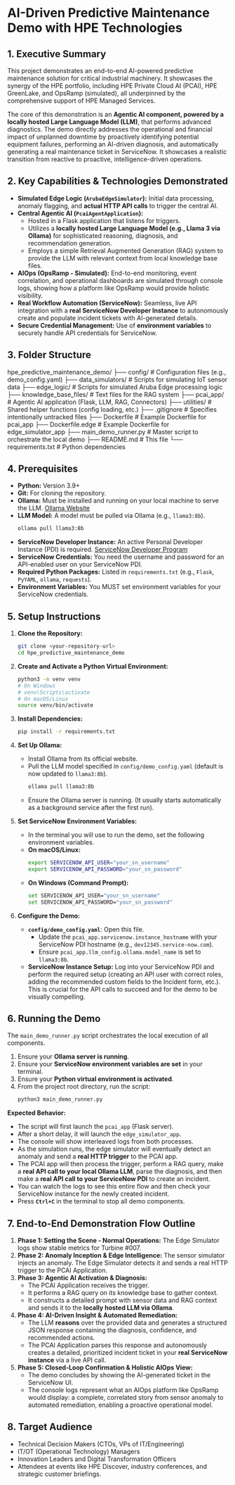 # AI-Driven Predictive Maintenance Demo with HPE Technologies

## 1. Executive Summary

This project demonstrates an end-to-end AI-powered predictive maintenance solution for critical industrial machinery. It showcases the synergy of the HPE portfolio, including HPE Private Cloud AI (PCAI), HPE GreenLake, and OpsRamp (simulated), all underpinned by the comprehensive support of HPE Managed Services.

The core of this demonstration is an **Agentic AI component, powered by a locally hosted Large Language Model (LLM)**, that performs advanced diagnostics. The demo directly addresses the operational and financial impact of unplanned downtime by proactively identifying potential equipment failures, performing an AI-driven diagnosis, and automatically generating a real maintenance ticket in ServiceNow. It showcases a realistic transition from reactive to proactive, intelligence-driven operations.

## 2. Key Capabilities & Technologies Demonstrated

* **Simulated Edge Logic (`ArubaEdgeSimulator`):** Initial data processing, anomaly flagging, and **actual HTTP API calls** to trigger the central AI.
* **Central Agentic AI (`PcaiAgentApplication`):**
    * Hosted in a Flask application that listens for triggers.
    * Utilizes a **locally hosted Large Language Model (e.g., Llama 3 via Ollama)** for sophisticated reasoning, diagnosis, and recommendation generation.
    * Employs a simple Retrieval Augmented Generation (RAG) system to provide the LLM with relevant context from local knowledge base files.
* **AIOps (OpsRamp - Simulated):** End-to-end monitoring, event correlation, and operational dashboards are simulated through console logs, showing how a platform like OpsRamp would provide holistic visibility.
* **Real Workflow Automation (ServiceNow):** Seamless, live API integration with a **real ServiceNow Developer Instance** to autonomously create and populate incident tickets with AI-generated details.
* **Secure Credential Management:** Use of **environment variables** to securely handle API credentials for ServiceNow.

## 3. Folder Structure

hpe_predictive_maintenance_demo/
├── config/                   # Configuration files (e.g., demo_config.yaml)
├── data_simulators/          # Scripts for simulating IoT sensor data
├── edge_logic/               # Scripts for simulated Aruba Edge processing logic
├── knowledge_base_files/     # Text files for the RAG system
├── pcai_app/                 # Agentic AI application (Flask, LLM, RAG, Connectors)
├── utilities/                # Shared helper functions (config loading, etc.)
├── .gitignore                # Specifies intentionally untracked files
├── Dockerfile                # Example Dockerfile for pcai_app
├── Dockerfile.edge           # Example Dockerfile for edge_simulator_app
├── main_demo_runner.py       # Master script to orchestrate the local demo
├── README.md                 # This file
└── requirements.txt          # Python dependencies

## 4. Prerequisites

* **Python:** Version 3.9+
* **Git:** For cloning the repository.
* **Ollama:** Must be installed and running on your local machine to serve the LLM. [Ollama Website](https://ollama.com/)
* **LLM Model:** A model must be pulled via Ollama (e.g., `llama3:8b`).
    ```bash
    ollama pull llama3:8b
    ```
* **ServiceNow Developer Instance:** An active Personal Developer Instance (PDI) is required. [ServiceNow Developer Program](https://developer.servicenow.com/)
* **ServiceNow Credentials:** You need the username and password for an API-enabled user on your ServiceNow PDI.
* **Required Python Packages:** Listed in `requirements.txt` (e.g., `Flask`, `PyYAML`, `ollama`, `requests`).
* **Environment Variables:** You MUST set environment variables for your ServiceNow credentials.

## 5. Setup Instructions

1.  **Clone the Repository:**
    ```bash
    git clone <your-repository-url>
    cd hpe_predictive_maintenance_demo
    ```

2.  **Create and Activate a Python Virtual Environment:**
    ```bash
    python3 -m venv venv
    # On Windows
    # venv\Scripts\activate
    # On macOS/Linux
    source venv/bin/activate
    ```

3.  **Install Dependencies:**
    ```bash
    pip install -r requirements.txt
    ```

4.  **Set Up Ollama:**
    * Install Ollama from its official website.
    * Pull the LLM model specified in `config/demo_config.yaml` (default is now updated to `llama3:8b`).
        ```bash
        ollama pull llama3:8b
        ```
    * Ensure the Ollama server is running. (It usually starts automatically as a background service after the first run).

5.  **Set ServiceNow Environment Variables:**
    * In the terminal you will use to run the demo, set the following environment variables.
    * **On macOS/Linux:**
        ```bash
        export SERVICENOW_API_USER="your_sn_username"
        export SERVICENOW_API_PASSWORD="your_sn_password"
        ```
    * **On Windows (Command Prompt):**
        ```bash
        set SERVICENOW_API_USER="your_sn_username"
        set SERVICENOW_API_PASSWORD="your_sn_password"
        ```

6.  **Configure the Demo:**
    * **`config/demo_config.yaml`**: Open this file.
        * Update the `pcai_app.servicenow.instance_hostname` with your ServiceNow PDI hostname (e.g., `dev12345.service-now.com`).
        * Ensure `pcai_app.llm_config.ollama.model_name` is set to `llama3:8b`.
    * **ServiceNow Instance Setup:** Log into your ServiceNow PDI and perform the required setup (creating an API user with correct roles, adding the recommended custom fields to the Incident form, etc.). This is crucial for the API calls to succeed and for the demo to be visually compelling.

## 6. Running the Demo

The `main_demo_runner.py` script orchestrates the local execution of all components.

1.  Ensure your **Ollama server is running**.
2.  Ensure your **ServiceNow environment variables are set** in your terminal.
3.  Ensure your **Python virtual environment is activated**.
4.  From the project root directory, run the script:
    ```bash
    python3 main_demo_runner.py
    ```

**Expected Behavior:**
* The script will first launch the `pcai_app` (Flask server).
* After a short delay, it will launch the `edge_simulator_app`.
* The console will show interleaved logs from both processes.
* As the simulation runs, the edge simulator will eventually detect an anomaly and send a **real HTTP trigger** to the PCAI app.
* The PCAI app will then process the trigger, perform a RAG query, make a **real API call to your local Ollama LLM**, parse the diagnosis, and then make a **real API call to your ServiceNow PDI** to create an incident.
* You can watch the logs to see this entire flow and then check your ServiceNow instance for the newly created incident.
* Press **`Ctrl+C`** in the terminal to stop all demo components.

## 7. End-to-End Demonstration Flow Outline

1.  **Phase 1: Setting the Scene - Normal Operations:** The Edge Simulator logs show stable metrics for Turbine #007.
2.  **Phase 2: Anomaly Inception & Edge Intelligence:** The sensor simulator injects an anomaly. The Edge Simulator detects it and sends a real HTTP trigger to the PCAI Application.
3.  **Phase 3: Agentic AI Activation & Diagnosis:**
    * The PCAI Application receives the trigger.
    * It performs a RAG query on its knowledge base to gather context.
    * It constructs a detailed prompt with sensor data and RAG context and sends it to the **locally hosted LLM via Ollama**.
4.  **Phase 4: AI-Driven Insight & Automated Remediation:**
    * The LLM **reasons** over the provided data and generates a structured JSON response containing the diagnosis, confidence, and recommended actions.
    * The PCAI Application parses this response and autonomously creates a detailed, prioritized incident ticket in your **real ServiceNow instance** via a live API call.
5.  **Phase 5: Closed-Loop Confirmation & Holistic AIOps View:**
    * The demo concludes by showing the AI-generated ticket in the ServiceNow UI.
    * The console logs represent what an AIOps platform like OpsRamp would display: a complete, correlated story from sensor anomaly to automated remediation, enabling a proactive operational model.

## 8. Target Audience

* Technical Decision Makers (CTOs, VPs of IT/Engineering)
* IT/OT (Operational Technology) Managers
* Innovation Leaders and Digital Transformation Officers
* Attendees at events like HPE Discover, industry conferences, and strategic customer briefings.